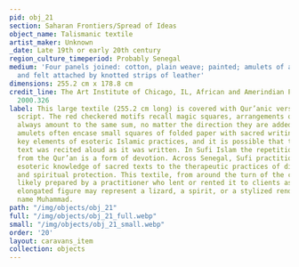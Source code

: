 ```yaml
---
pid: obj_21
section: Saharan Frontiers/Spread of Ideas
object_name: Talismanic textile
artist_maker: Unknown
_date: Late 19th or early 20th century
region_culture_timeperiod: Probably Senegal
medium: 'Four panels joined: cotton, plain weave; painted; amulets of animal hide
  and felt attached by knotted strips of leather'
dimensions: 255.2 cm x 178.8 cm
credit_line: The Art Institute of Chicago, IL, African and Amerindian Purchase Fund,
  2000.326
label: This large textile (255.2 cm long) is covered with Qur’anic verses in tight
  script. The red checkered motifs recall magic squares, arrangements of numbers that
  always amount to the same sum, no matter the direction they are added, and the attached
  amulets often encase small squares of folded paper with sacred writing. These are
  key elements of esoteric Islamic practices, and it is possible that the Qur’anic
  text was recited aloud as it was written. In Sufi Islam the repetition of verses
  from the Qur’an is a form of devotion. Across Senegal, Sufi practitioners apply
  esoteric knowledge of sacred texts to the therapeutic practices of divination, healing,
  and spiritual protection. This textile, from around the turn of the century, was
  likely prepared by a practitioner who lent or rented it to clients as needed.The
  elongated figure may represent a lizard, a spirit, or a stylized rendering of the
  name Muhammad.
path: "/img/objects/obj_21"
full: "/img/objects/obj_21_full.webp"
small: "/img/objects/obj_21_small.webp"
order: '20'
layout: caravans_item
collection: objects
---
```

